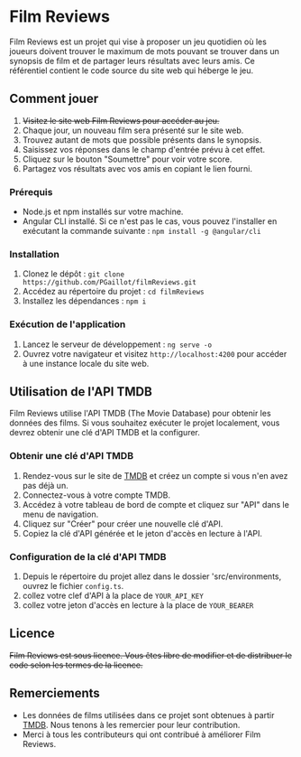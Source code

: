 # Film Reviews

Film Reviews est un projet qui vise à proposer un jeu quotidien où les joueurs doivent trouver le maximum de mots pouvant se trouver dans un synopsis de film et de partager leurs résultats avec leurs amis. Ce référentiel contient le code source du site web qui héberge le jeu.

## Comment jouer

1. ~~Visitez le site web Film Reviews pour accéder au jeu.~~
2. Chaque jour, un nouveau film sera présenté sur le site web.
3. Trouvez autant de mots que possible présents dans le synopsis.
4. Saisissez vos réponses dans le champ d'entrée prévu à cet effet.
5. Cliquez sur le bouton "Soumettre" pour voir votre score.
6. Partagez vos résultats avec vos amis en copiant le lien fourni.


### Prérequis

- Node.js et npm installés sur votre machine.
- Angular CLI installé. Si ce n'est pas le cas, vous pouvez l'installer en exécutant la commande suivante :
`npm install -g @angular/cli`

### Installation

1. Clonez le dépôt :
`git clone https://github.com/PGaillot/filmReviews.git`
2. Accédez au répertoire du projet :
`cd filmReviews`
3. Installez les dépendances :
`npm i`

### Exécution de l'application

1. Lancez le serveur de développement :
`ng serve -o`
2. Ouvrez votre navigateur et visitez `http://localhost:4200` pour accéder à une instance locale du site web.

## Utilisation de l'API TMDB

Film Reviews utilise l'API TMDB (The Movie Database) pour obtenir les données des films. Si vous souhaitez exécuter le projet localement, vous devrez obtenir une clé d'API TMDB et la configurer.

### Obtenir une clé d'API TMDB

1. Rendez-vous sur le site de [TMDB](https://www.themoviedb.org/) et créez un compte si vous n'en avez pas déjà un.
2. Connectez-vous à votre compte TMDB.
3. Accédez à votre tableau de bord de compte et cliquez sur "API" dans le menu de navigation.
4. Cliquez sur "Créer" pour créer une nouvelle clé d'API.
5. Copiez la clé d'API générée et le jeton d'accès en lecture à l'API.

### Configuration de la clé d'API TMDB

1. Depuis le répertoire du projet allez dans le dossier 'src/environments, ouvrez le fichier `config.ts`.
2. collez votre clef d'API à la place de `YOUR_API_KEY`
2. collez votre jeton d'accès en lecture à la place de `YOUR_BEARER`

## Licence

~~Film Reviews est sous licence. Vous êtes libre de modifier et de distribuer le code selon les termes de la licence.~~

## Remerciements

- Les données de films utilisées dans ce projet sont obtenues à partir [TMDB](https://www.themoviedb.org/). Nous tenons à les remercier pour leur contribution.
- Merci à tous les contributeurs qui ont contribué à améliorer Film Reviews.


